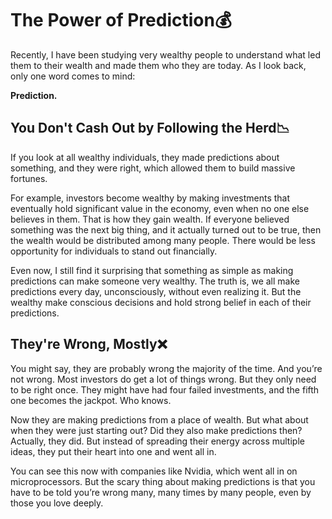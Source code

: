 # The Power of Prediction💰

Recently, I have been studying very wealthy people to understand what led them to their wealth and made them who they are today. As I look back, only one word comes to mind:

**Prediction.**

## You Don't Cash Out by Following the Herd📉

If you look at all wealthy individuals, they made predictions about something, and they were right, which allowed them to build massive fortunes.

For example, investors become wealthy by making investments that eventually hold significant value in the economy, even when no one else believes in them. That is how they gain wealth. If everyone believed something was the next big thing, and it actually turned out to be true, then the wealth would be distributed among many people. There would be less opportunity for individuals to stand out financially.

Even now, I still find it surprising that something as simple as making predictions can make someone very wealthy. The truth is, we all make predictions every day, unconsciously, without even realizing it. But the wealthy make conscious decisions and hold strong belief in each of their predictions.


## They're Wrong, Mostly❌

You might say, they are probably wrong the majority of the time. And you’re not wrong. Most investors do get a lot of things wrong. But they only need to be right once. They might have had four failed investments, and the fifth one becomes the jackpot. Who knows.

Now they are making predictions from a place of wealth. But what about when they were just starting out? Did they also make predictions then? Actually, they did. But instead of spreading their energy across multiple ideas, they put their heart into one and went all in.

You can see this now with companies like Nvidia, which went all in on microprocessors. But the scary thing about making predictions is that you have to be told you’re wrong many, many times by many people, even by those you love deeply.

